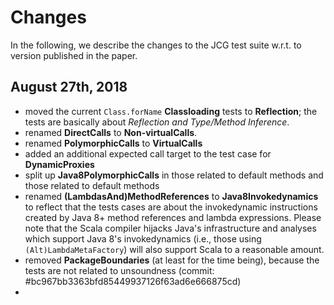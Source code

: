# Changes

In the following, we describe the changes to the JCG test suite w.r.t. to version published in the paper.

## August 27th, 2018

 - moved the current `Class.forName` **Classloading** tests to **Reflection**; the tests are basically about *Reflection and Type/Method Inference*.
 - renamed **DirectCalls** to **Non-virtualCalls**.
 - renamed **PolymorphicCalls** to **VirtualCalls**
 - added an additional expected call target to the test case for **DynamicProxies**
 - split up **Java8PolymorphicCalls** in those related to default methods and those related to default methods
 - renamed **(LambdasAnd)MethodReferences** to **Java8Invokedynamics** to reflect that the tests cases are about the invokedynamic instructions created by Java 8+ method references and lambda expressions. Please note that the Scala compiler hijacks Java's infrastructure and analyses which support Java 8's invokedynamics (i.e., those using `(Alt)LambdaMetaFactory`) will also support Scala to a reasonable amount.
 - removed **PackageBoundaries** (at least for the time being), because the tests are not related to unsoundness (commit: #bc967bb3363bfd85449937126f63ad6e666875cd)
 -
